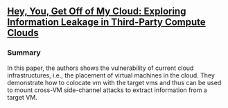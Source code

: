 ## [Hey, You, Get Off of My Cloud: Exploring Information Leakage in Third-Party Compute Clouds](http://dl.acm.org/citation.cfm?id=1653687)

### Summary
In this paper, the authors shows the vulnerability of current cloud infrastructures, i.e., the placement of virtual machines in the cloud. They demonstrate how to colocate vm with the target vms and thus can be used to mount cross-VM side-channel attacks to extract information from a target VM.
